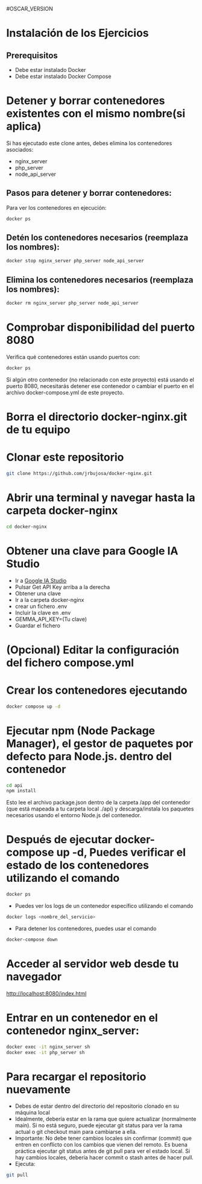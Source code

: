 #OSCAR_VERSION
# Instalación de los Ejercicios
## Prerequisitos

- Debe estar instalado Docker
- Debe estar instalado Docker Compose

# Detener y borrar contenedores existentes con el mismo nombre(si aplica)

Si has ejecutado este clone antes, debes elimina los contenedores asociados:

* nginx_server
* php_server
* node_api_server

## Pasos para detener y borrar contenedores:

Para ver los contenedores en ejecución:
```bash 
docker ps
```

## Detén los contenedores necesarios (reemplaza los nombres):
```bash 
docker stop nginx_server php_server node_api_server
```

## Elimina los contenedores necesarios (reemplaza los nombres):
```bash 
docker rm nginx_server php_server node_api_server
```

# Comprobar disponibilidad del puerto 8080

Verifica qué contenedores están usando puertos con:

```bash 
docker ps
```

Si algún otro contenedor (no relacionado con este proyecto) está usando el puerto 8080, necesitarás detener ese contenedor o cambiar el puerto en el archivo docker-compose.yml de este proyecto.

# Borra el directorio docker-nginx.git de tu equipo

# Clonar este repositorio
```bash 
git clone https://github.com/jrbujosa/docker-nginx.git
```

# Abrir una terminal y navegar hasta la carpeta docker-nginx
```bash 
cd docker-nginx
```
# Obtener una clave para Google IA Studio


- Ir a [Google IA Studio](https://aistudio.google.com/prompts/new_chat)
- Pulsar Get API Key arriba a la derecha
- Obtener una clave
- Ir a la carpeta docker-nginx
- crear un fichero .env
- Incluir la clave en .env
- GEMMA_API_KEY=(Tu clave)
- Guardar el fichero

# (Opcional) Editar la configuración del fichero compose.yml


# Crear los contenedores ejecutando
```bash 
docker compose up -d
```

# Ejecutar npm (Node Package Manager), el gestor de paquetes por defecto para Node.js. dentro del contenedor
```bash 
cd api
npm install
```
Esto lee el archivo package.json dentro de la carpeta /app del contenedor (que está mapeada a tu carpeta local ./api) y descarga/instala los paquetes necesarios usando el entorno Node.js del contenedor.

# Después de ejecutar docker-compose up -d, Puedes verificar el estado de los contenedores utilizando el comando
```bash 
docker ps
```

- Puedes ver los logs de un contenedor específico utilizando el comando
```bash 
docker logs <nombre_del_servicio>
```

- Para detener los contenedores, puedes usar el comando
```bash 
docker-compose down
```
# Acceder al servidor web desde tu navegador

[http://localhost:8080/index.html](http://localhost:8080/index.html)

# Entrar en un contenedor en el contenedor nginx_server:
```bash 
docker exec -it nginx_server sh
docker exec -it php_server sh
```

# Para recargar el repositorio nuevamente

* Debes de estar dentro del directorio del repositorio clonado en su máquina local
* Idealmente, debería estar en la rama que quiere actualizar (normalmente main). Si no está seguro, puede ejecutar git status para ver la rama actual o git checkout main para cambiarse a ella.
* Importante: No debe tener cambios locales sin confirmar (commit) que entren en conflicto con los cambios que vienen del remoto. Es buena práctica ejecutar git status antes de git pull para ver el estado local. Si hay cambios locales, debería hacer commit o stash antes de hacer pull.
* Ejecuta:  
```bash 
git pull
```
